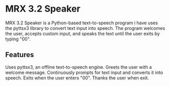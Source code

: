 # MRX 3.2 Speaker
MRX 3.2 Speaker is a Python-based text-to-speech program i have uses the pyttsx3 library to convert text input into speech. The program welcomes the user, accepts custom input, and speaks the text until the user exits by typing "00".
## Features
Uses pyttsx3, an offline text-to-speech engine.
Greets the user with a welcome message.
Continuously prompts for text input and converts it into speech.
Exits when the user enters "00".
Thanks the user when exit.
